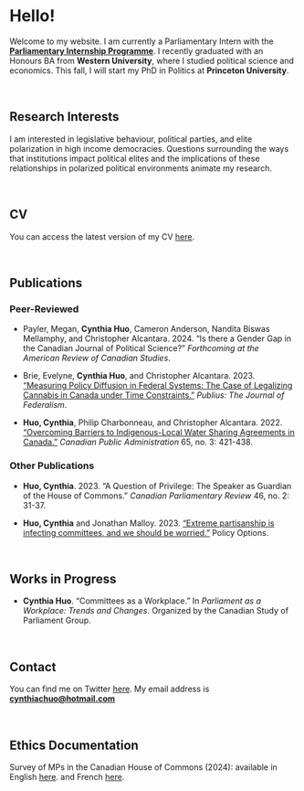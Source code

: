 # Hello! 
Welcome to my website. I am currently a Parliamentary Intern with the [**Parliamentary Internship Programme**](https://pip-psp.org/). I recently graduated with an Honours BA from **Western University**, where I studied political science and economics. This fall, I will start my PhD in Politics at **Princeton University**. 

<br/>

## Research Interests
I am interested in legislative behaviour, political parties, and elite polarization in high income democracies. Questions surrounding the ways that institutions impact political elites and the implications of these relationships in polarized political environments animate my research.

<br/>

## CV 
You can access the latest version of my CV [here](cynthiachuo.github.io/documents/CV-02-2024.pdf).

<br/>

## Publications
### Peer-Reviewed 
- Payler, Megan, **Cynthia Huo**, Cameron Anderson, Nandita Biswas Mellamphy, and Christopher Alcantara. 2024. “Is there a Gender Gap in the Canadian Journal of Political Science?” _Forthcoming at the American Review of Canadian Studies_.

- Brie, Evelyne, **Cynthia Huo**, and Christopher Alcantara. 2023. [“Measuring Policy Diffusion in Federal Systems: The Case of Legalizing Cannabis in Canada under Time Constraints.”](https://doi.org/10.1093/publius/pjad036) _Publius: The Journal of Federalism_.

- **Huo, Cynthia**, Philip Charbonneau, and Christopher Alcantara. 2022. [“Overcoming Barriers to Indigenous-Local Water Sharing Agreements in Canada.”](https://doi.org/10.1111/capa.12492) _Canadian Public Administration_ 65, no. 3: 421-438.

### Other Publications 
- **Huo, Cynthia**. 2023. “A Question of Privilege: The Speaker as Guardian of the House of Commons.” _Canadian Parliamentary Review_ 46, no. 2: 31-37.

- **Huo, Cynthia** and Jonathan Malloy. 2023. [“Extreme partisanship is infecting committees, and we should be worried.”](https://policyoptions.irpp.org/magazines/march-2023/house-committees-extreme-partisanship/) Policy Options.

<br/>

## Works in Progress
- **Cynthia Huo**. “Committees as a Workplace.” In _Parliament as a Workplace: Trends and Changes_. Organized by the Canadian Study of Parliament Group. 

<br/>

## Contact 
You can find me on Twitter [here](https://twitter.com/cynthiachuo). My email address is **cynthiachuo@hotmail.com**

<br/>

## Ethics Documentation
Survey of MPs in the Canadian House of Commons (2024): available in English [here](cynthiachuo.github.io/documents/Ethics-Documentation-English.pdf).
 and French [here](cynthiachuo.github.io/documents/Ethics-Documentation-French.pdf). 
